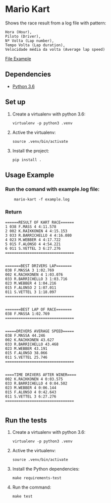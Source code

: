 # Mario Kart

Shows the race result from a log file with pattern:  

```
Hora (Hour),
Piloto (Driver),
Nº Volta (Lap number),
Tempo Volta (Lap duration),
Velocidade média da volta (Average lap speed)
```

[File Example](example.log)


## Dependencies

- [Python 3.6](https://www.python.org/downloads/)


## Set up

1.  Create a virtualenv with python 3.6:

    ```
    virtualenv -p python3 .venv
    ```

2.  Active the virtualenv:

    ```
    source .venv/bin/activate
    ```

3. Install the project:

    ```
    pip install .
    ```


## Usage Example

### Run the comand with example.log file:
``` 
    mario-kart -f example.log 
```

### Return

```
======RESULT OF KART RACE======
1 038 F.MASS 4 4:11.578
2 002 K.RAIKKONEN 4 4:15.153
3 033 R.BARRICHELLO 4 4:16.080
4 023 M.WEBBER 4 4:17.722
5 015 F.ALONSO 4 4:54.221
6 011 S.VETTEL 3 6:27.276
===============================


=======BEST DRIVERS LAP=======
038 F.MASSA 3 1:02.769
002 K.RAIKKONEN 4 1:03.076
033 R.BARRICHELLO 3 1:03.716
023 M.WEBBER 4 1:04.216
015 F.ALONSO 2 1:07.011
011 S.VETTEL 3 1:18.097
===============================


=======BEST LAP OF RACE=======
038 F.MASSA 1:02.769
===============================


=====DRIVERS AVERAGE SPEED=====
038 F.MASSA 44.246
002 K.RAIKKONEN 43.627
033 R.BARRICHELLO 43.468
023 M.WEBBER 43.191
015 F.ALONSO 38.066
011 S.VETTEL 25.746
===============================


====TIME DRIVERS AFTER WINER====
002 K.RAIKKONEN 4 0:03.575
033 R.BARRICHELLO 4 0:04.502
023 M.WEBBER 4 0:06.144
015 F.ALONSO 4 0:42.643
011 S.VETTEL 3 6:27.276
===============================


```
 

## Run the tests

1.  Create a virtualenv with python 3.6:

    ```
    virtualenv -p python3 .venv
    ```

2.  Active the virtualenv:

    ```
    source .venv/bin/activate
    ```

3. Install the Python dependencies:

    ```
    make requirements-test
    ```

4. Run the command:

    ```
    make test
    ```
